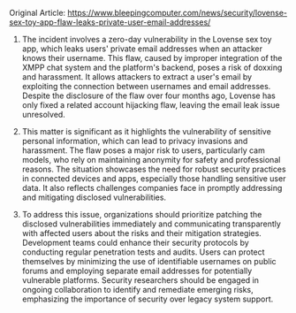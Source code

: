 Original Article: https://www.bleepingcomputer.com/news/security/lovense-sex-toy-app-flaw-leaks-private-user-email-addresses/

1) The incident involves a zero-day vulnerability in the Lovense sex toy app, which leaks users' private email addresses when an attacker knows their username. This flaw, caused by improper integration of the XMPP chat system and the platform's backend, poses a risk of doxxing and harassment. It allows attackers to extract a user's email by exploiting the connection between usernames and email addresses. Despite the disclosure of the flaw over four months ago, Lovense has only fixed a related account hijacking flaw, leaving the email leak issue unresolved.

2) This matter is significant as it highlights the vulnerability of sensitive personal information, which can lead to privacy invasions and harassment. The flaw poses a major risk to users, particularly cam models, who rely on maintaining anonymity for safety and professional reasons. The situation showcases the need for robust security practices in connected devices and apps, especially those handling sensitive user data. It also reflects challenges companies face in promptly addressing and mitigating disclosed vulnerabilities.

3) To address this issue, organizations should prioritize patching the disclosed vulnerabilities immediately and communicating transparently with affected users about the risks and their mitigation strategies. Development teams could enhance their security protocols by conducting regular penetration tests and audits. Users can protect themselves by minimizing the use of identifiable usernames on public forums and employing separate email addresses for potentially vulnerable platforms. Security researchers should be engaged in ongoing collaboration to identify and remediate emerging risks, emphasizing the importance of security over legacy system support.